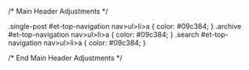 /* Main Header Adjustments */

.single-post #et-top-navigation nav>ul>li>a {
    color: #09c384;
}
.archive #et-top-navigation nav>ul>li>a {
    color: #09c384;
}
.search #et-top-navigation nav>ul>li>a {
    color: #09c384;
}

/* End Main Header Adjustments */
